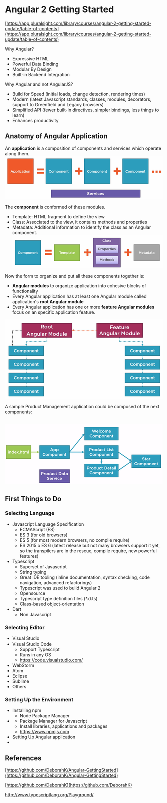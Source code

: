 # Angular 2 Getting Started

[https://app.pluralsight.com/library/courses/angular-2-getting-started-update/table-of-contents](https://app.pluralsight.com/library/courses/angular-2-getting-started-update/table-of-contents)

Why Angular?

* Expressive HTML
* Powerful Data Binding
* Modular By Design
* Built-in Backend Integration

Why Angular and not AngularJS?

* Build  for Speed \(initial loads, change detection, rendering times\)
* Modern \(latest Javascript standards, classes, modules,  decorators, support to Greenfield and Legacy browsers\)
* Simplified API \(fewer built-in directives, simpler bindings,  less things to learn\)
* Enhances productivity

## Anatomy of Angular Application

An **application** is a composition of components and services which operate along them.![](/assets/1import.png)

The **component** is conformed of these modules.

* Template: HTML fragment to define the view
* Class: Associated to the view, it contains methods and properties
* Metadata: Additional information to identify the class as an Angular component.![](/assets/2import.png)

Now the form to organize and put all these components together is:

* **Angular modules** to organize application into cohesive blocks of functionality
* Every Angular application has at least one Angular module called application's **root Angular module**
* Every Angular application has one or more **feature Angular modules** focus on an specific application feature. 

![](/assets/3import.png)

A sample Product Management application could be composed of the next components:

## ![](/assets/5import.png)

## First Things to Do

### Selecting Language

* Javascript Language Specification
  * ECMAScript \(ES\)
  * ES 3 \(for old browsers\)
  * ES 5 \(for most modern browsers, no compile require\)
  * ES 2015 o ES 6 \(latest release but not many browsers support it yet, so the transpilers are in the rescue, compile require, new powerful features\)
* Typescript
  * Superset of Javascript
  * String typing
  * Great IDE tooling \(inline documentation, syntax checking, code navigation, advanced refactorings\)
  * Typescript was used to build Angular 2
  * Opensource
  * Typescript type definition  files \(\*.d.ts\)
  * Class-based object-orientation
* Dart
  * Non Javascript

### Selecting Editor

* Visual Studio
* Visual Studio Code
  * Support Typescript
  * Runs in any OS
  * https://code.visualstudio.com/
* WebStorm
* Atom
* Eclipse
* Sublime
* Others

### Setting Up the Environment

* Installing npm
  * Node Package Manager
* * Package Manager for Javascript
  * Install libraries, applications and packages
  * https://www.npmjs.com
* Setting Up Angular application
* 
## References

[https://github.com/DeborahK/Angular-GettingStarted](https://github.com/DeborahK/Angular-GettingStarted)

[https://github.com/DeborahK](https://github.com/DeborahK)

http://www.typescriptlang.org/Playground/



